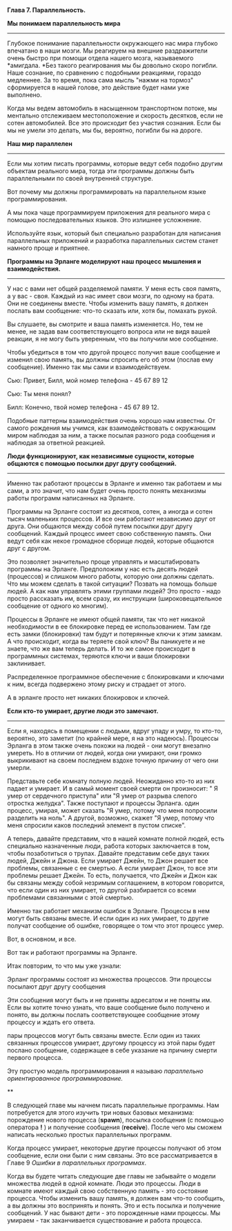 







**Глава 7. Параллельность.**

**Мы понимаем параллельность мира**

****

Глубокое понимание параллельности окружающего нас мира глубоко впечатано
в наши мозги. Мы реагируем на внешние раздражители очень быстро при
помощи отдела нашего мозга, называемого *амигдала. *Без такого
реагирования мы бы довольно скоро погибли. Наше сознание, по сравнению с
подобными реакциями, гораздо медленнее. За то время, пока сама мысль
"нажми на тормоз" сформируется в нашей голове, это действие будет нами
уже выполнено.



Когда мы ведем автомобиль в насыщенном транспортном потоке, мы ментально
отслеживаем местоположение и скорость десятков, если не сотен
автомобилей. Все это происходит без участия сознания. Если бы мы не
умели это делать, мы бы, вероятно, погибли бы на дороге.



**Наш мир параллелен**

****

Если мы хотим писать программы, которые ведут себя подобно другим
объектам реального мира, тогда эти программы должны быть параллельными
по своей внутренней структуре.



Вот почему мы должны программировать на параллельном языке
программирования.



А мы пока чаще программируем приложения для реального мира с помощью
последовательных языков. Это излишнее усложнение.



Используйте язык, который был специально разработан для написания
параллельных приложений и разработка параллельных систем станет намного
проще и приятнее.





**Программы на Эрланге моделируют наш процесс мышления и
взаимодействия.**

****

У нас с вами нет общей разделяемой памяти. У меня есть своя память, а у
вас - своя. Каждый из нас имеет свои мозги, по одному на брата. Они не
соединены вместе. Чтобы изменить вашу память, я должен послать вам
сообщение: что-то сказать или, хотя бы, помахать рукой.



Вы слушаете, вы смотрите и ваша память изменяется. Но, тем не менее, не
задав вам соответствующего вопроса или не видя вашей реакции, я не могу
быть уверенным, что вы получили мое сообщение.



Чтобы убедиться в том что другой процесс получил ваше сообщение и
изменил свою память, вы должны спросить его об этом (послав ему
сообщение). Именно так мы сами и взаимодействуем.



Сью: Привет, Билл, мой номер телефона - 45 67 89 12



Сью: Ты меня понял?



Билл: Конечно, твой номер телефона - 45 67 89 12.



Подобные паттерны взаимодействия очень хорошо нам известны. От самого
рождения мы учимся, как взаимодействовать с окружающим миром наблюдая за
ним, а также посылая разного рода сообщения и наблюдая за ответной
реакцией.





**Люди функционируют, как независимые сущности, которые общаются с
помощью посылки друг другу сообщений.**

****

Именно так работают процессы в Эрланге и именно так работаем и мы сами,
а это значит, что нам будет очень просто понять механизмы работы программ
написанных на Эрланге.



Программы на Эрланге состоят из десятков, сотен, а иногда и сотен тысяч
маленьких процессов. И все они работают независимо друг от друга. Они
общаются между собой путем посылки друг другу сообщений. Каждый процесс
имеет свою собственную память. Они ведут себя как некое громадное
сборище людей, которые общаются друг с другом.



Это позволяет значительно проще управлять и масштабировать программы на
Эрланге. Предположим у нас есть десять людей (процессов) и слишком много
работы, которую они должны сделать. Что мы можем сделать в такой
ситуации? Позвать на помощь больше людей. А как нам управлять этими
группами людей? Это просто - надо просто рассказать им, всем сразу, их
инструкции (широковещательное сообщение от одного ко многим).



Процессы в Эрланге не имеют общей памяти, так что нет никакой
необходимости в ее блокировке перед ее использованием. Там где есть
замки (блокировки) там будут и потерянные ключи к этим замкам. А что
происходит, когда вы теряете свой ключ? Вы паникуете и не знаете, что же
вам теперь делать. И то же самое происходит в программных системах,
теряются ключи и ваши блокировки заклинивает.



Распределенное программное обеспечение с блокировками и ключами к ним,
всегда подвержено этому риску и страдает от этого.



А в эрланге просто нет никаких блокировок и ключей.





**Если кто-то умирает, другие люди это замечают.**

****

Если я, находясь в помещении с людьми, вдруг упаду и умру, то кто-то,
вероятно, это заметит (по крайней мере, я на это надеюсь). Процессы
Эрланга в этом также очень похожи на людей - они могут внезапно умереть.
Но в отличии от людей, когда они умирают, они громко выкрикивают на
своем последнем вздохе точную причину от чего они умерли.



Представьте себе комнату полную людей. Неожиданно кто-то из них падает и
умирает. И в самый момент своей смерти он произносит: " Я умер от
сердечного приступа" или "Я умер от разрыва слепого отростка желудка".
Также поступают и процессы Эрланга. один процесс, умирая, может сказать
"Я умер, потому что меня попросили разделить на ноль". А другой,
возможно, скажет "Я умер, потому что меня спросили каков последний
элемент в пустом списке".



А теперь, давайте представим, что в нашей комнате полной людей, есть
специально назначенные люди, работа которых заключается в том, чтобы
позаботиться о трупах. Давайте представим себе двух таких людей, Джейн и
Джона. Если умирает Джейн, то Джон решает все проблемы, связанные с ее
смертью. А если умирает Джон, то все эти проблемы решает Джейн. То есть,
получается, что Джейн и Джон как бы связаны между собой незримым
соглашением, в котором говорится, что если один из них умирает, то
другой разбирается со всеми проблемами связанными с этой смертью.



Именно так работает механизм ошибок в Эрланге. Процессы в нем могут быть
связаны вместе. И если один из них умирает, то другие получат сообщение
об ошибке, говорящее о том что этот процесс умер.



Вот, в основном, и все.



Вот так и работают программы на Эрланге.



Итак повторим, то что мы уже узнали:



Эрланг программы состоят из множества процессов. Эти процессы посылают
друг другу сообщения

Эти сообщения могут быть и не приняты адресатом и не поняты им. Если вы
хотите точно узнать, что ваше сообщение было получено и понято, вы
должны послать соответствующее сообщение этому процессу и ждать его
ответа.

пары процессов могут быть связаны вместе. Если один из таких связанных
процессов умирает, другому процессу из этой пары будет послано
сообщение, содержащее в себе указание на причину смерти первого
процесса.



Эту простую модель программирования я называю *параллельно
ориентированное программирование.*

**

В следующей главе мы начнем писать параллельные программы. Нам
потребуется для этого изучить три новых базовых механизма: порождение
нового процесса (**spawn**), посылка сообщения (с помощью оператора
**!** ) и получение сообщения (**receive**). После чего мы сможем
написать несколько простых параллельных программ.



Когда процесс умирает, некоторые другие процессы получают об этом
сообщение, если они были с ним связаны. Это все рассматривается в Главе
9 *Ошибки в параллельных программах*.



Когда вы будете читать следующие две главы не забывайте о модели
множества людей в одной комнате. Люди это процессы. Люди в комнате имеют
каждый свою собственную память - это состояние процесса. Чтобы изменить
вашу память, я должен вам что-то сообщить, а вы должны это воспринять и
понять. Это и есть посылка и получение сообщений. У нас бывают дети -
это порожденные нами процессы. Мы умираем - так заканчивается
существование и работа процесса.





